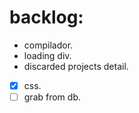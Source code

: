 # backlog:

- compilador.
- loading div.
- discarded projects detail.
- [x] css.
- [ ] grab from db.
